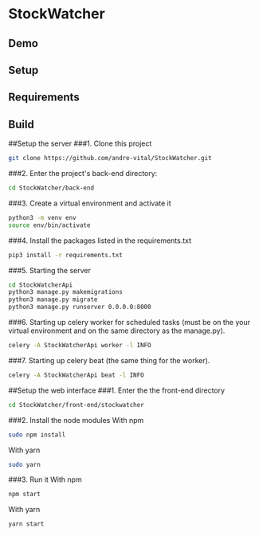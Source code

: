# StockWatcher
## Demo



## Setup

## Requirements

## Build

##Setup the server
###1. Clone this project
```sh
git clone https://github.com/andre-vital/StockWatcher.git
```
###2. Enter the project's back-end directory:
```sh
cd StockWatcher/back-end
```
###3. Create a virtual environment and activate it 
```sh
python3 -m venv env
source env/bin/activate
```
###4. Install the packages listed in the requirements.txt
```sh
pip3 install -r requirements.txt
```
###5. Starting the server
```sh
cd StockWatcherApi
python3 manage.py makemigrations
python3 manage.py migrate
python3 manage.py runserver 0.0.0.0:8000
```
###6. Starting up celery worker for scheduled tasks (must be on the your virtual environment and on the same directory as the manage.py).
```sh 
celery -A StockWatcherApi worker -l INFO
```
###7. Starting up celery beat (the same thing for the worker).
```sh 
celery -A StockWatcherApi beat -l INFO
```

##Setup the web interface
###1. Enter the the front-end directory
```sh
cd StockWatcher/front-end/stockwatcher
```
###2. Install the node modules
With npm
```sh
sudo npm install
```
With yarn
```sh
sudo yarn
```
###3. Run it 
With npm
```sh
npm start
```
With yarn
```sh
yarn start
```
